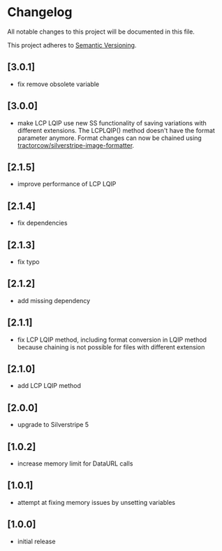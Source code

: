 # Changelog

All notable changes to this project will be documented in this file.

This project adheres to [Semantic Versioning](http://semver.org/).

## [3.0.1]

* fix remove obsolete variable

## [3.0.0]

* make LCP LQIP use new SS functionality of saving variations with different extensions. The LCPLQIP() method doesn't 
have the format parameter anymore. Format changes can now be chained using 
[tractorcow/silverstripe-image-formatter](https://github.com/tractorcow/silverstripe-image-formatter). 

## [2.1.5]

* improve performance of LCP LQIP

## [2.1.4]

* fix dependencies

## [2.1.3]

* fix typo

## [2.1.2]

* add missing dependency

## [2.1.1]

* fix LCP LQIP method, including format conversion in LQIP method because chaining is not possible for files with 
different extension

## [2.1.0]

* add LCP LQIP method

## [2.0.0]

* upgrade to Silverstripe 5

## [1.0.2]

* increase memory limit for DataURL calls

## [1.0.1]

* attempt at fixing memory issues by unsetting variables

## [1.0.0]

* initial release
